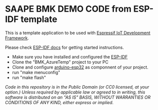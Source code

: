 SAAPE BMK DEMO CODE from ESP-IDF template
====================

This is a template application to be used with [Espressif IoT Development Framework](https://github.com/espressif/esp-idf).

Please check [ESP-IDF docs](https://docs.espressif.com/projects/esp-idf/en/latest/get-started/index.html) for getting started instructions.

- Make sure you have installed and configured the [ESP-IDF](https://github.com/espressif/esp-idf)
- Clone the "BMK_AzureTemp" project to your PC 
- Clone and configure [arduino-esp32](https://github.com/espressif/arduino-esp32) as componnent of your project. 
- run "make menuconfig" 
- run "make flash" 

*Code in this repository is in the Public Domain (or CC0 licensed, at your option.)
Unless required by applicable law or agreed to in writing, this
software is distributed on an "AS IS" BASIS, WITHOUT WARRANTIES OR
CONDITIONS OF ANY KIND, either express or implied.*
